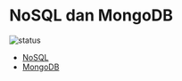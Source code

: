 # NoSQL dan MongoDB

![status](https://dl.dropboxusercontent.com/u/83581209/mongodb-untuk-indonesia/button.status.dalam-pengembangan.png)

- [NoSQL](nosql.md)
- [MongoDB](mongodb.md)
